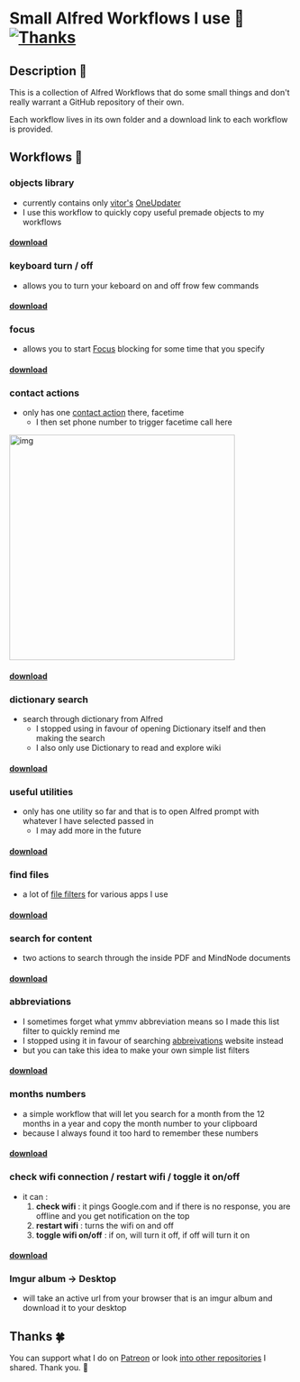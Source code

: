# Small Alfred Workflows I use 🎩 [![Thanks](https://img.shields.io/badge/Say%20Thanks-💗-ff69b4.svg)](https://www.patreon.com/nikitavoloboev)

## Description 📕
This is a collection of Alfred Workflows that do some small things and don't really warrant a GitHub repository of their own.

Each workflow lives in its own folder and a download link to each workflow is provided.

## Workflows 🎩
### objects library
- currently contains only [vitor's](https://github.com/vitorgalvao) [OneUpdater](https://github.com/vitorgalvao/alfred-workflows/tree/master/OneUpdater) 
- I use this workflow to quickly copy useful premade objects to my workflows

#### [download](https://github.com/nikitavoloboev/small-workflows/raw/master/workflows/objects%20library.alfredworkflow)

### keyboard turn / off
- allows you to turn your keboard on and off frow few commands

#### [download](https://github.com/nikitavoloboev/small-workflows/blob/master/workflows/keyboard%20turn%20on%20:%20off.alfredworkflow?raw=true) 

### focus
- allows you to start [Focus](https://heyfocus.com) blocking for some time that you specify

#### [download](https://github.com/nikitavoloboev/small-workflows/blob/master/workflows/focus.alfredworkflow?raw=true)

### contact actions
- only has one [contact action](https://www.alfredapp.com/help/workflows/triggers/contact-action/) there, facetime
	- I then set phone number to trigger facetime call here 

<img src="https://i.imgur.com/nBV3rPS.png" width="400" alt="img">

#### [download](https://github.com/nikitavoloboev/small-workflows/blob/master/workflows/contact%20actions.alfredworkflow?raw=true)	

### dictionary search
- search through dictionary from Alfred
	- I stopped using in favour of opening Dictionary itself and then making the search
	- I also only use Dictionary to read and explore wiki

#### [download](https://github.com/nikitavoloboev/small-workflows/blob/master/workflows/dictionary.alfredworkflow?raw=true)

### useful utilities 
- only has one utility so far and that is to open Alfred prompt with whatever I have selected passed in
	- I may add more in the future
	
#### [download](https://github.com/nikitavoloboev/small-workflows/blob/master/workflows/useful%20utilities.alfredworkflow?raw=true)

### find files
- a lot of [file filters](https://www.alfredapp.com/help/workflows/inputs/file-filter/) for various apps I use

#### [download](https://github.com/nikitavoloboev/small-workflows/blob/master/workflows/find%20files.alfredworkflow?raw=true)

### search for content
- two actions to search through the inside PDF and MindNode documents

#### [download](https://github.com/nikitavoloboev/small-workflows/blob/master/workflows/search%20for%20content.alfredworkflow?raw=true)

### abbreviations
- I sometimes forget what ymmv abbreviation means so I made this list filter to quickly remind me
- I stopped using it in favour of searching [abbreivations](http://www.abbreviations.com) website instead
- but you can take this idea to make your own simple list filters

#### [download](https://github.com/nikitavoloboev/small-workflows/blob/master/workflows/abbreviations.alfredworkflow?raw=true)

### months numbers
- a simple workflow that will let you search for a month from the 12 months in a year and copy the month number to your clipboard
- because I always found it too hard to remember these numbers

#### [download](https://github.com/nikitavoloboev/small-workflows/blob/master/workflows/show%20month%20numbers.alfredworkflow?raw=true)

### check wifi connection / restart wifi / toggle it on/off
- it can :
	1. **check wifi** : it pings Google.com and if there is no response, you are offline and you get notification on the top
	2. **restart wifi** : turns the wifi on and off
	3. **toggle wifi on/off** : if on, will turn it off, if off will turn it on

#### [download](https://github.com/nikitavoloboev/small-workflows/blob/master/workflows/wifi.alfredworkflow?raw=true)

### Imgur album -> Desktop
- will take an active url from your browser that is an imgur album and download it to your desktop

#### 

## Thanks 🍀
You can support what I do on [Patreon](https://www.patreon.com/nikitavoloboev) or look [into other repositories](https://my.mindnode.com/ZKGETDkUaQUsL3q8q9z788CxG84oEHgDiT79GuzX#-143.5,-902.6,0) I shared. Thank you. 💚


